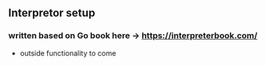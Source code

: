 ## Interpretor setup
### written based on Go book here -> https://interpreterbook.com/
* outside functionality to come

